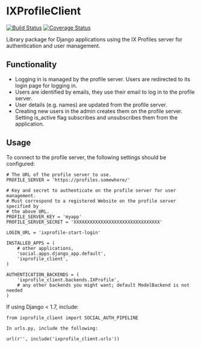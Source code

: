 # IXProfileClient

[![Build Status](https://travis-ci.org/infoxchange/ixprofile-client.svg?branch=master)](https://travis-ci.org/infoxchange/ixprofile-client)
[![Coverage Status](https://coveralls.io/repos/github/infoxchange/ixprofile-client/badge.svg)](https://coveralls.io/github/infoxchange/ixprofile-client)

Library package for Django applications using the IX Profiles server for
authentication and user management.


## Functionality

* Logging in is managed by the profile server. Users are redirected to its
  login page for logging in.
* Users are identified by emails, they use their email to log in to the profile
  server.
* User details (e.g. names) are updated from the profile server.
* Creating new users in the admin creates them on the profile server. Setting
  is_active flag subscribes and unsubscribes them from the application.


## Usage

To connect to the profile server, the following settings should be configured:

```
# The URL of the profile server to use.
PROFILE_SERVER = 'https://profiles.somewhere/'

# Key and secret to authenticate on the profile server for user management.
# Must correspond to a registered Website on the profile server specified by
# the above URL.
PROFILE_SERVER_KEY = 'myapp'
PROFILE_SERVER_SECRET = 'XXXXXXXXXXXXXXXXXXXXXXXXXXXXXXXX'

LOGIN_URL = 'ixprofile-start-login'

INSTALLED_APPS = (
    # other applications,
    'social.apps.django_app.default',
    'ixprofile_client',
)

AUTHENTICATION_BACKENDS = (
    'ixprofile_client.backends.IXProfile',
    # any other backends you might want; default ModelBackend is not needed
)
```

If using Django < 1.7, include:

```
from ixprofile_client import SOCIAL_AUTH_PIPELINE

In urls.py, include the following:

url(r'', include('ixprofile_client.urls'))
```
